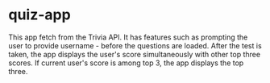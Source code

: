 # quiz-app
This app fetch from the Trivia API. It has features such as prompting the user to provide username - before the questions are loaded. After the test is taken, the app displays the user's score simultaneously with other top three scores. If current user's score is among top 3, the app displays the top three.
